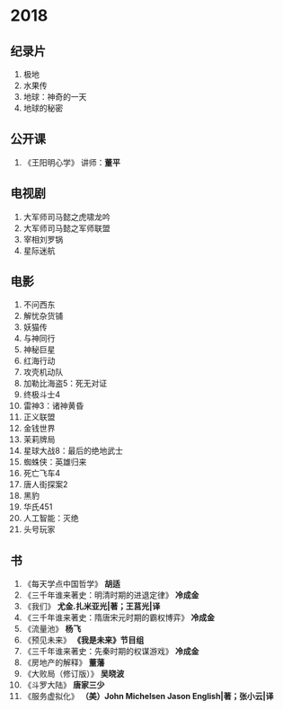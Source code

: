 # 2018 #
## 纪录片 ##
1. 极地
2. 水果传
3. 地球：神奇的一天
4. 地球的秘密

## 公开课 ##
1. 《王阳明心学》   讲师：**董平**

## 电视剧 ##
1. 大军师司马懿之虎啸龙吟
2. 大军师司马懿之军师联盟
3. 宰相刘罗锅
4. 星际迷航

## 电影 ##
1. 不问西东
2. 解忧杂货铺
3. 妖猫传
4. 与神同行
5. 神秘巨星
6. 红海行动
7. 攻壳机动队
8. 加勒比海盗5：死无对证
9. 终极斗士4
10. 雷神3：诸神黄昏
11. 正义联盟
12. 金钱世界
13. 茉莉牌局
14. 星球大战8：最后的绝地武士
15. 蜘蛛侠：英雄归来
16. 死亡飞车4
17. 唐人街探案2
18. 黑豹
19. 华氏451
20. 人工智能：灭绝
21. 头号玩家

## 书 ##
1. 《每天学点中国哲学》  **胡适**
2. 《三千年谁来著史：明清时期的进退定律》  **冷成金**
3. 《我们》 **尤金.扎米亚光|著；王莒光|译**
4. 《三千年谁来著史：隋唐宋元时期的霸权博弈》  **冷成金**
5. 《流量池》  **杨飞**
6. 《预见未来》  **《我是未来》节目组**
7. 《三千年谁来著史：先秦时期的权谋游戏》  **冷成金**
8. 《房地产的解释》  **董藩**
9. 《大败局（修订版）》  **吴晓波**
10. 《斗罗大陆》  **唐家三少**
11. 《服务虚拟化》  **（美）John Michelsen Jason English|著；张小云|译**


